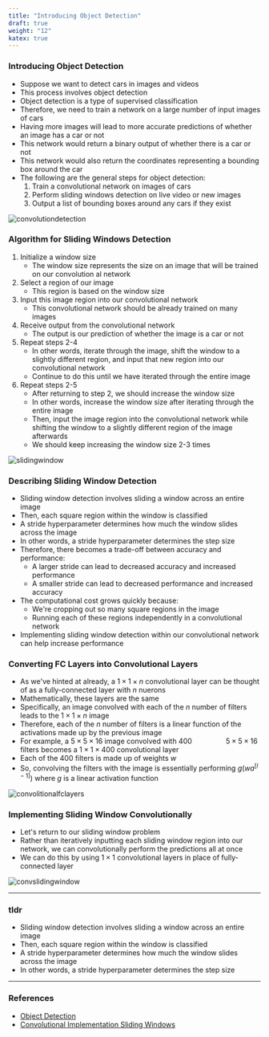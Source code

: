 ```yaml
---
title: "Introducing Object Detection"
draft: true
weight: "12"
katex: true
---
```


### Introducing Object Detection
- Suppose we want to detect cars in images and videos
- This process involves object detection
- Object detection is a type of supervised classification
- Therefore, we need to train a network on a large number of input images of cars
- Having more images will lead to more accurate predictions of whether an image has a car or not
- This network would return a binary output of whether there is a car or not
- This network would also return the coordinates representing a bounding box around the car
- The following are the general steps for object detection:
	1. Train a convolutional network on images of cars
	2. Perform sliding windows detection on live video or new images
	3. Output a list of bounding boxes around any cars if they exist

![convolutiondetection](/img/convolution_detection.svg)

### Algorithm for Sliding Windows Detection
1. Initialize a window size
	- The window size represents the size on an image that will be trained on our convolution
al network
2. Select a region of our image
	- This region is based on the window size
3. Input this image region into our convolutional network
	- This convolutional network should be already trained on many images
4. Receive output from the convolutional network
	- The output is our prediction of whether the image is a car or not
5. Repeat steps 2-4
	- In other words, iterate through the image, shift the window to a slightly different region, and input that new region into our convolutional network
	- Continue to do this until we have iterated through the entire image
6. Repeat steps 2-5
	- After returning to step 2, we should increase the window size
	- In other words, increase the window size after iterating through the entire image
	- Then, input the image region into the convolutional network while shifting the window to a slightly different region of the image afterwards
	- We should keep increasing the window size 2-3 times

![slidingwindow](/img/slidingwindow.gif)

### Describing Sliding Window Detection
- Sliding window detection involves sliding a window across an entire image
- Then, each square region within the window is classified
- A stride hyperparameter determines how much the window slides across the image
- In other words, a stride hyperparameter determines the step size
- Therefore, there becomes a trade-off between accuracy and performance:
	- A larger stride can lead to decreased accuracy and increased performance
	- A smaller stride can lead to decreased performance and increased accuracy
- The computational cost grows quickly because:
	- We're cropping out so many square regions in the image
	- Running each of these regions independently in a convolutional network
- Implementing sliding window detection within our convolutional network can help increase performance

### Converting FC Layers into Convolutional Layers
- As we've hinted at already, a $1 \times 1 \times n$ convolutional layer can be thought of as a fully-connected layer with $n$ nuerons
- Mathematically, these layers are the same
- Specifically, an image convolved with each of the $n$ number of filters leads to the $1 \times 1 \times n$ image
- Therefore, each of the $n$ number of filters is a linear function of the activations made up by the previous image
- For example, a $5 \times 5 \times 16$ image convolved with $400 \qquad \qquad$ $5 \times 5 \times 16$ filters becomes a $1 \times 1 \times 400$ convolutional layer
- Each of the $400$ filters is made up of weights $w$
- So, convolving the filters with the image is essentially performing $g(wa^{[l-1]})$ where $g$ is a linear activation function

![convolitionalfclayers](/img/convolutionalfc.svg)

### Implementing Sliding Window Convolutionally
- Let's return to our sliding window problem
- Rather than iteratively inputting each sliding window region into our network, we can convolutionally perform the predictions all at once
- We can do this by using $1 \times 1$ convolutional layers in place of fully-connected layer

![convslidingwindow](/img/convslidingwindow.svg)

---

### tldr
- Sliding window detection involves sliding a window across an entire image
- Then, each square region within the window is classified
- A stride hyperparameter determines how much the window slides across the image
- In other words, a stride hyperparameter determines the step size

---

### References
- [Object Detection](https://www.youtube.com/watch?v=5e5pjeojznk&list=PLkDaE6sCZn6Gl29AoE31iwdVwSG-KnDzF&index=25)
- [Convolutional Implementation Sliding Windows](https://www.youtube.com/watch?v=XdsmlBGOK-k&list=PLkDaE6sCZn6Gl29AoE31iwdVwSG-KnDzF&index=26)
